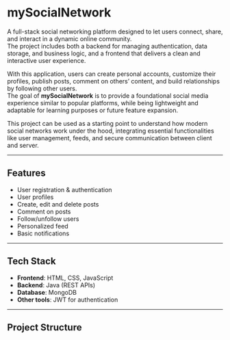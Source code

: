 # mySocialNetwork

A full-stack social networking platform designed to let users connect, share, and interact in a dynamic online community.  
The project includes both a backend for managing authentication, data storage, and business logic, and a frontend that delivers a clean and interactive user experience.  

With this application, users can create personal accounts, customize their profiles, publish posts, comment on others’ content, and build relationships by following other users.  
The goal of **mySocialNetwork** is to provide a foundational social media experience similar to popular platforms, while being lightweight and adaptable for learning purposes or future feature expansion.  

This project can be used as a starting point to understand how modern social networks work under the hood, integrating essential functionalities like user management, feeds, and secure communication between client and server.


---


## Features

- User registration & authentication  
- User profiles  
- Create, edit and delete posts  
- Comment on posts  
- Follow/unfollow users  
- Personalized feed  
- Basic notifications 

---

## Tech Stack

- **Frontend**: HTML, CSS, JavaScript  
- **Backend**: Java (REST APIs)  
- **Database**: MongoDB
- **Other tools**: JWT for authentication

---

## Project Structure

